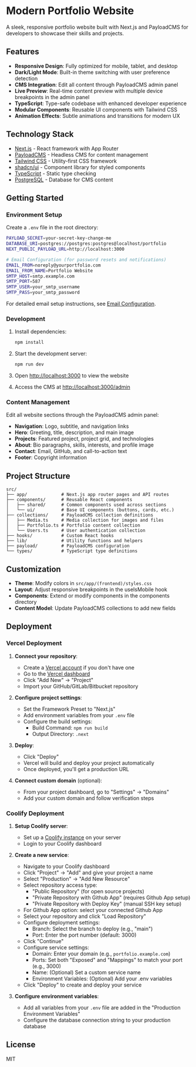 # Modern Portfolio Website

A sleek, responsive portfolio website built with Next.js and PayloadCMS for developers to showcase their skills and projects.

## Features

- **Responsive Design**: Fully optimized for mobile, tablet, and desktop
- **Dark/Light Mode**: Built-in theme switching with user preference detection
- **CMS Integration**: Edit all content through PayloadCMS admin panel
- **Live Preview**: Real-time content preview with multiple device breakpoints in the admin panel
- **TypeScript**: Type-safe codebase with enhanced developer experience
- **Modular Components**: Reusable UI components with Tailwind CSS
- **Animation Effects**: Subtle animations and transitions for modern UX

## Technology Stack

- [Next.js](https://nextjs.org) - React framework with App Router
- [PayloadCMS](https://payloadcms.com) - Headless CMS for content management
- [Tailwind CSS](https://tailwindcss.com) - Utility-first CSS framework
- [shadcn/ui](https://ui.shadcn.com) - Component library for styled components
- [TypeScript](https://www.typescriptlang.org) - Static type checking
- [PostgreSQL](https://www.postgresql.org) - Database for CMS content

## Getting Started

### Environment Setup

Create a `.env` file in the root directory:

```bash
PAYLOAD_SECRET=your-secret-key-change-me
DATABASE_URI=postgres://postgres:postgres@localhost/portfolio
NEXT_PUBLIC_PAYLOAD_URL=http://localhost:3000

# Email Configuration (for password resets and notifications)
EMAIL_FROM=noreply@yourportfolio.com
EMAIL_FROM_NAME=Portfolio Website
SMTP_HOST=smtp.example.com
SMTP_PORT=587
SMTP_USER=your_smtp_username
SMTP_PASS=your_smtp_password
```

For detailed email setup instructions, see [Email Configuration](./docs/email-setup.md).

### Development

1. Install dependencies:

    ```bash
    npm install
    ```

2. Start the development server:

    ```bash
    npm run dev
    ```

3. Open [http://localhost:3000](http://localhost:3000) to view the website
4. Access the CMS at [http://localhost:3000/admin](http://localhost:3000/admin)

### Content Management

Edit all website sections through the PayloadCMS admin panel:

- **Navigation**: Logo, subtitle, and navigation links
- **Hero**: Greeting, title, description, and main image
- **Projects**: Featured project, project grid, and technologies
- **About**: Bio paragraphs, skills, interests, and profile image
- **Contact**: Email, GitHub, and call-to-action text
- **Footer**: Copyright information

## Project Structure

```
src/
├── app/             # Next.js app router pages and API routes
├── components/      # Reusable React components
│   ├── shared/      # Common components used across sections
│   └── ui/          # Base UI components (buttons, cards, etc.)
├── collections/     # PayloadCMS collection definitions
│   ├── Media.ts     # Media collection for images and files
│   ├── Portfolio.ts # Portfolio content collection
│   └── Users.ts     # User authentication collection
├── hooks/           # Custom React hooks
├── lib/             # Utility functions and helpers
├── payload/         # PayloadCMS configuration
└── types/           # TypeScript type definitions
```

## Customization

- **Theme**: Modify colors in `src/app/(frontend)/styles.css`
- **Layout**: Adjust responsive breakpoints in the useIsMobile hook
- **Components**: Extend or modify components in the components directory
- **Content Model**: Update PayloadCMS collections to add new fields

## Deployment

### Vercel Deployment

1. **Connect your repository**:

    - Create a [Vercel account](https://vercel.com/signup) if you don't have one
    - Go to the [Vercel dashboard](https://vercel.com/dashboard)
    - Click "Add New" → "Project"
    - Import your GitHub/GitLab/Bitbucket repository

2. **Configure project settings**:

    - Set the Framework Preset to "Next.js"
    - Add environment variables from your `.env` file
    - Configure the build settings:
        - Build Command: `npm run build`
        - Output Directory: `.next`

3. **Deploy**:

    - Click "Deploy"
    - Vercel will build and deploy your project automatically
    - Once deployed, you'll get a production URL

4. **Connect custom domain** (optional):
    - From your project dashboard, go to "Settings" → "Domains"
    - Add your custom domain and follow verification steps

### Coolify Deployment

1. **Setup Coolify server**:

    - Set up a [Coolify instance](https://coolify.io/) on your server
    - Login to your Coolify dashboard

2. **Create a new service**:

    - Navigate to your Coolify dashboard
    - Click "Project" → "Add" and give your project a name
    - Select "Production" → "Add New Resource"
    - Select repository access type:
        - "Public Repository" (for open source projects)
        - "Private Repository with Github App" (requires Github App setup)
        - "Private Repository with Deploy Key" (manual SSH key setup)
    - For Github App option: select your connected Github App
    - Select your repository and click "Load Repository"
    - Configure deployment settings:
        - Branch: Select the branch to deploy (e.g., "main")
        - Port: Enter the port number (default: 3000)
    - Click "Continue"
    - Configure service settings:
        - Domain: Enter your domain (e.g., `portfolio.example.com`)
        - Ports: Set both "Exposed" and "Mappings" to match your port (e.g., 3000)
        - Name: (Optional) Set a custom service name
        - Environment Variables: (Optional) Add your .env variables
    - Click "Deploy" to create and deploy your service

3. **Configure environment variables**:

    - Add all variables from your `.env` file are added in the "Production Environment Variables"
    - Configure the database connection string to your production database

## License

MIT
